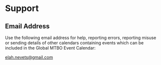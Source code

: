 # Support
## Email Address 
Use the following email address for help, reporting errors, reporting misuse or sending details of other calendars containing events which can be included in the Global MTBO Event Calendar:

<elah.nevets@gmail.com>
